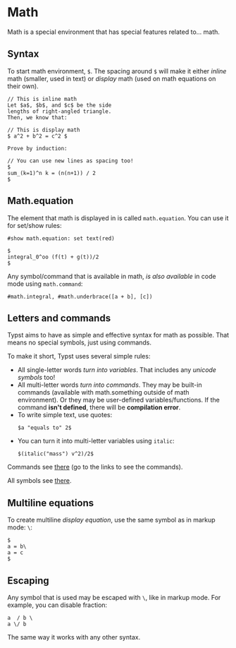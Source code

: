 # Math

Math is a special environment that has special features related to... math.

## Syntax
To start math environment, `$`. The spacing around `$` will make it either
_inline_ math (smaller, used in text) or _display_ math (used on math equations on their own).

```typ
// This is inline math
Let $a$, $b$, and $c$ be the side
lengths of right-angled triangle.
Then, we know that:

// This is display math
$ a^2 + b^2 = c^2 $

Prove by induction:

// You can use new lines as spacing too!
$
sum_(k=1)^n k = (n(n+1)) / 2
$
```

## Math.equation

The element that math is displayed in is called `math.equation`. You can use it for set/show rules:

```typ
#show math.equation: set text(red)

$
integral_0^oo (f(t) + g(t))/2
$
```

Any symbol/command that is available in math, _is also available_ in code mode using `math.command`:

```typ
#math.integral, #math.underbrace([a + b], [c])
```

## Letters and commands

Typst aims to have as simple and effective syntax for math as possible.
That means no special symbols, just using commands.

To make it short, Typst uses several simple rules:

- All single-letter words _turn into variables_. That includes any _unicode symbols_ too!
- All multi-letter words _turn into commands_. They may be built-in commands (available with math.something outside of math environment).
  Or they may be user-defined variables/functions. If the command **isn't defined**, there will be **compilation error**.
- To write simple text, use quotes: 
    ```typ
    $a "equals to" 2$
    ```
- You can turn it into multi-letter variables using `italic`:
    ```typ
    $(italic("mass") v^2)/2$
    ```

Commands see [there](https://typst.app/docs/reference/math/#definitions) (go to the links to see the commands).

All symbols see [there](https://typst.app/docs/reference/symbols/sym/).

## Multiline equations

To create multiline _display equation_, use the same symbol as in markup mode: `\`:

```typ
$
a = b\
a = c
$
```

## Escaping

Any symbol that is used may be escaped with `\`, like in markup mode. For example, you can disable fraction:

```typ
a  / b \
a \/ b
```

The same way it works with any other syntax.

